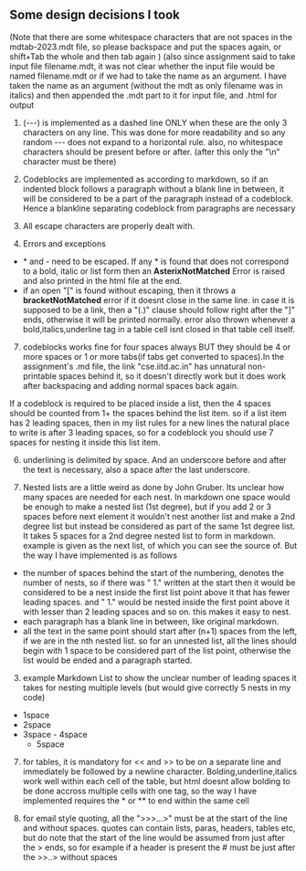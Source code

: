 ## Some design decisions I took
(Note that there are some whitespace characters that are not spaces in the mdtab-2023.mdt file, so please backspace and put the spaces again, or shift+Tab the whole and then tab again )
(also since assignment said to take input file filename.mdt, it was not clear whether the input file would be named filename.mdt or if we had to take the name as an argument. I have taken the name as an argument (without the mdt as only filename was in italics) and then appended the .mdt part to it for input file, and .html for output

1. (---) is implemented as a dashed line ONLY when these are the only 3 characters on any line. This was done for more readability and so any random --- does not expand to a horizontal rule. also, no whitespace characters should be present before or after. (after this only the "\n" character must be there)

4. Codeblocks are implemented as according to markdown, so if an indented block follows a paragraph without a blank line in between, it will be considered to be a part of the paragraph instead of a codeblock. Hence a blankline separating codeblock from paragraphs are necessary

5. All escape characters are properly dealt with.

6. Errors and exceptions 
 - \* and \- need to be escaped. If any \* is found that does not correspond to a bold, italic or list form then an **AsterixNotMatched** Error is raised and also printed in the html file at the end.
 - if an open "\[" is found without escaping, then it throws a **bracketNotMatched** error if it doesnt close in the same line.
  in case it is supposed to be a link, then a "(.)" clause should follow right after the "\]" ends, otherwise it will be printed normally.
  error also thrown whenever a bold,italics,underline tag in a table cell isnt closed in that table cell itself.

7. codeblocks works fine for four spaces always BUT they should be 4 or more spaces or 1 or more tabs(if tabs get converted to spaces).In the assignment's .md file, the link "cse.iitd.ac.in" has unnatural non-printable spaces behind it, so it doesn't directly work but it does work after backspacing and adding normal spaces back again.
 
 If a codeblock is required to be placed inside a list, then the 4 spaces should be counted from 1+ the spaces behind the list item. so if a list item has 2 leading spaces, then in my list rules for a new lines the natural place to write is after 3 leading spaces, so for a codeblock you should use 7 spaces for nesting it inside this list item.


6. underlining is delimited by space. And an underscore before and after the text is necessary, also a space after the last underscore. 

2. Nested lists are a little weird as done by John Gruber. Its unclear how many spaces are needed for each nest. In markdown one space   would be enough to make a nested list (1st degree), but if you add 2 or 3 spaces before next  element it wouldn't nest another list and  make a 2nd degree list but instead be considered as part of the same 1st degree list. It takes 5 spaces for a 2nd degree nested list to  form in markdown. example is given as the next list, of which you can see the source of. 
 But the way I have implemented is as follows
 - the number of spaces behind the start of the numbering, denotes the number of nests, so if there was " 1." written at the start then it would be considered to be a nest inside the first list point above it that has fewer leading spaces. and "  1." would be nested inside the first point above it with lesser than 2 leading spaces and so on. this makes it easy to nest. 
 - each paragraph has a blank line in between, like original markdown.
 - all the text in the same point should start after (n+1) spaces from the left, if we are in the nth nested list. so for an unnested list, all the lines should begin with 1 space to be considered part of the list point, otherwise the list would be ended and a paragraph started.

3. example Markdown List to show the unclear number of leading spaces it takes for nesting multiple levels (but would give correctly 5 nests in my code)
 - 1space
  - 2space
   - 3space
    - 4space
     - 5space

7. for tables, it is mandatory for << and >> to be on a separate line and immediately be followed by a newline character. Bolding,underline,italics work well within each cell of the table, but html doesnt allow bolding to be done accross multiple cells with one tag, so the way I have implemented requires the \* or \*\* to end within the same cell

8. for email style quoting, all the ">>>...>" must be at the start of the line and without spaces. quotes can contain lists, paras, headers, tables etc, but do note that the start of the line would be assumed from just after the > ends, so for example if a header is present the # must be just after the >>..> without spaces
